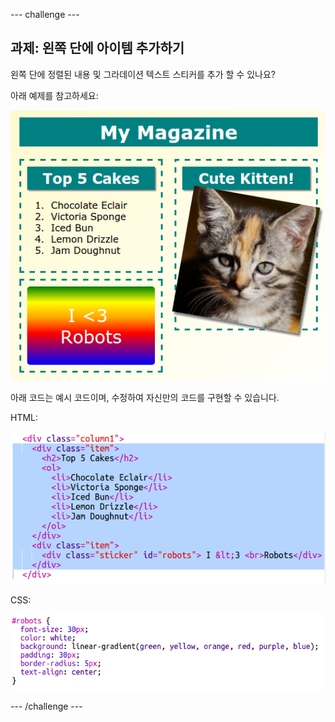 \--- challenge \---

## 과제: 왼쪽 단에 아이템 추가하기

왼쪽 단에 정렬된 내용 및 그라데이션 텍스트 스티커를 추가 할 수 있나요?

아래 예제를 참고하세요:

![스크린샷](images/magazine-challenge1-example.png)

아래 코드는 예시 코드이며, 수정하여 자신만의 코드를 구현할 수 있습니다.

HTML:

![스크린샷](images/magazine-challenge1.png)

CSS:

![스크린샷](images/magazine-challenge1-style.png)

\--- /challenge \---